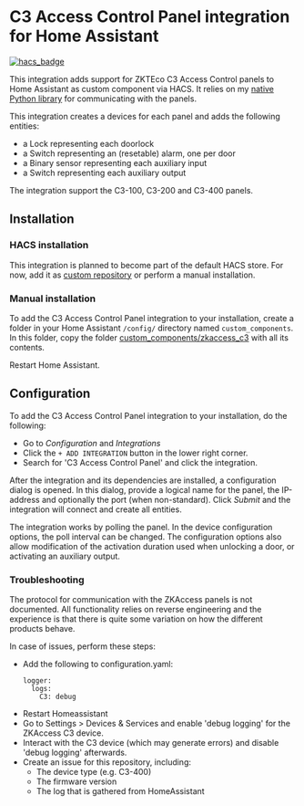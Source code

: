 # C3 Access Control Panel integration for Home Assistant

[![hacs_badge](https://img.shields.io/badge/HACS-Custom-41BDF5.svg)](https://hacs.xyz/docs/faq/custom_repositories/)

This integration adds support for ZKTEco C3 Access Control panels to Home Assistant as custom component via HACS.
It relies on my [native Python library](https://github.com/vwout/zkaccess-c3-py/) for communicating with the panels.

This integration creates a devices for each panel and adds the following entities:
- a Lock representing each doorlock
- a Switch representing an (resetable) alarm, one per door
- a Binary sensor representing each auxiliary input
- a Switch representing each auxiliary output

The integration support the C3-100, C3-200 and C3-400 panels.

## Installation

### HACS installation

This integration is planned to become part of the default HACS store.
For now, add it as [custom repository](https://hacs.xyz/docs/faq/custom_repositories/) or perform a manual installation.

### Manual installation

To add the C3 Access Control Panel integration to your installation, create a folder in your Home Assistant  `/config/` directory named `custom_components`.
In this folder, copy the folder [custom_components/zkaccess_c3](custom_components/zkaccess_c3) with all its contents.

Restart Home Assistant.

## Configuration
To add the C3 Access Control Panel integration to your installation, do the following:
- Go to *Configuration* and *Integrations*
- Click the `+ ADD INTEGRATION` button in the lower right corner.
- Search for 'C3 Access Control Panel' and click the integration.

After the integration and its dependencies are installed, a configuration dialog is opened.
In this dialog, provide a logical name for the panel, the IP-address and optionally the port (when non-standard).
Click *Submit* and the integration will connect and create all entities.

The integration works by polling the panel.
In the device configuration options, the poll interval can be changed.
The configuration options also allow modification of the activation duration used when unlocking a door, or activating an auxiliary output.

### Troubleshooting

The protocol for communication with the ZKAccess panels is not documented.
All functionality relies on reverse engineering and the experience is that there is quite some variation on how the different products behave.

In case of issues, perform these steps:
- Add the following to configuration.yaml:
  ```
  logger:
    logs:
      C3: debug
  ```
- Restart Homeassistant
- Go to Settings > Devices & Services and enable 'debug logging' for the ZKAccess C3 device.
- Interact with the C3 device (which may generate errors) and disable 'debug logging' afterwards.
- Create an issue for this repository, including:
  - The device type (e.g. C3-400)
  - The firmware version
  - The log that is gathered from HomeAssistant